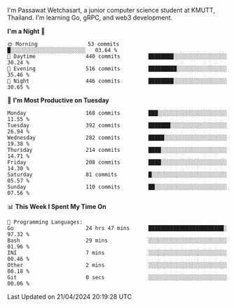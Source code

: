 
I'm Passawat Wetchasart, a junior computer science student at KMUTT, Thailand. I'm learning Go, gRPC, and web3 development.



<!--START_SECTION:waka-->
**I'm a Night 🦉** 

```text
🌞 Morning                53 commits          █░░░░░░░░░░░░░░░░░░░░░░░░   03.64 % 
🌆 Daytime                440 commits         ████████░░░░░░░░░░░░░░░░░   30.24 % 
🌃 Evening                516 commits         █████████░░░░░░░░░░░░░░░░   35.46 % 
🌙 Night                  446 commits         ████████░░░░░░░░░░░░░░░░░   30.65 % 
```
📅 **I'm Most Productive on Tuesday** 

```text
Monday                   168 commits         ███░░░░░░░░░░░░░░░░░░░░░░   11.55 % 
Tuesday                  392 commits         ███████░░░░░░░░░░░░░░░░░░   26.94 % 
Wednesday                282 commits         █████░░░░░░░░░░░░░░░░░░░░   19.38 % 
Thursday                 214 commits         ████░░░░░░░░░░░░░░░░░░░░░   14.71 % 
Friday                   208 commits         ████░░░░░░░░░░░░░░░░░░░░░   14.30 % 
Saturday                 81 commits          █░░░░░░░░░░░░░░░░░░░░░░░░   05.57 % 
Sunday                   110 commits         ██░░░░░░░░░░░░░░░░░░░░░░░   07.56 % 
```


📊 **This Week I Spent My Time On** 

```text
💬 Programming Languages: 
Go                       24 hrs 47 mins      ████████████████████████░   97.32 % 
Bash                     29 mins             ░░░░░░░░░░░░░░░░░░░░░░░░░   01.96 % 
INI                      7 mins              ░░░░░░░░░░░░░░░░░░░░░░░░░   00.46 % 
Other                    2 mins              ░░░░░░░░░░░░░░░░░░░░░░░░░   00.18 % 
Git                      0 secs              ░░░░░░░░░░░░░░░░░░░░░░░░░   00.06 % 
```


 Last Updated on 21/04/2024 20:19:28 UTC
<!--END_SECTION:waka-->

<!--
**markpassawat/markpassawat** is a ✨ _special_ ✨ repository because its `README.md` (this file) appears on your GitHub profile.

Here are some ideas to get you started:

- 🔭 I’m currently working on ...
- 🌱 I’m currently learning ...
- 👯 I’m looking to collaborate on ...
- 🤔 I’m looking for help with ...
- 💬 Ask me about ...
- 📫 How to reach me: ...
- 😄 Pronouns: He/Him
- ⚡ Fun fact: ...
-->
